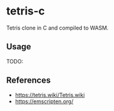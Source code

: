 # tetris-c

Tetris clone in C and compiled to WASM.

## Usage

TODO:

## References

- https://tetris.wiki/Tetris.wiki
- https://emscripten.org/
